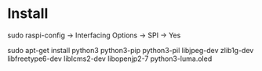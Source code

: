 # Install

sudo raspi-config -> Interfacing Options -> SPI -> Yes

sudo apt-get install python3 python3-pip python3-pil libjpeg-dev zlib1g-dev libfreetype6-dev liblcms2-dev libopenjp2-7 python3-luma.oled
